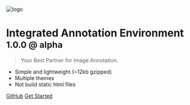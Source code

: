 ![logo](https://autoai.org/images/portfolio/iae.png)

# Integrated Annotation Environment <small>1.0.0 @ alpha</small>

> Your Best Partner for Image Annotation.

* Simple and lightweight (~12kb gzipped)
* Multiple themes
* Not build static html files

[GitHub](https://github.com/docsifyjs/docsify/)
[Get Started](#quick-start)